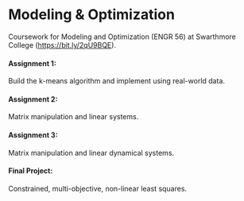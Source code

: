 # Modeling & Optimization

Coursework for Modeling and Optimization (ENGR 56) at Swarthmore College (https://bit.ly/2qU9BQE).

#### Assignment 1:
  
  Build the k-means algorithm and implement using real-world data.
  
#### Assignment 2:

  Matrix manipulation and linear systems.
  
#### Assignment 3:

  Matrix manipulation and linear dynamical systems.
  
#### Final Project:

  Constrained, multi-objective, non-linear least squares.
